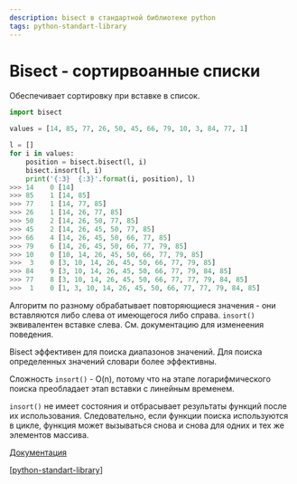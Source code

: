 ```yaml
---
description: bisect в стандартной библиотеке python
tags: python-standart-library
---
```

# Bisect - сортирвоанные списки

Обеспечивает сортировку при вставке в список.

```python
import bisect

values = [14, 85, 77, 26, 50, 45, 66, 79, 10, 3, 84, 77, 1]

l = []
for i in values:
    position = bisect.bisect(l, i)
    bisect.insort(l, i)
    print('{:3}  {:3}'.format(i, position), l)
>>> 14    0 [14]
>>> 85    1 [14, 85]
>>> 77    1 [14, 77, 85]
>>> 26    1 [14, 26, 77, 85]
>>> 50    2 [14, 26, 50, 77, 85]
>>> 45    2 [14, 26, 45, 50, 77, 85]
>>> 66    4 [14, 26, 45, 50, 66, 77, 85]
>>> 79    6 [14, 26, 45, 50, 66, 77, 79, 85]
>>> 10    0 [10, 14, 26, 45, 50, 66, 77, 79, 85]
>>>  3    0 [3, 10, 14, 26, 45, 50, 66, 77, 79, 85]
>>> 84    9 [3, 10, 14, 26, 45, 50, 66, 77, 79, 84, 85]
>>> 77    8 [3, 10, 14, 26, 45, 50, 66, 77, 77, 79, 84, 85]
>>>  1    0 [1, 3, 10, 14, 26, 45, 50, 66, 77, 77, 79, 84, 85]
```

Алгоритм по разному обрабатывает повторяющиеся значения - они вставляются либо слева от имеющегося либо справа. `insort()` эквивалентен вставке слева. См. документацию для изменеения поведения.

Bisect эффективен для поиска диапазонов значений. Для поиска определенных значений словари более эффективны.

Сложность `insort()` - O(n), потому что на этапе логарифмического поиска преобладает этап вставки с линейным временем.

`insort()` не имеет состояния и отбрасывает результаты функций после их использования. Следовательно, если функции поиска используются в цикле, функция может вызываться снова и снова для одних и тех же элементов массива.

[Документация](https://docs.python.org/3/library/bisect.html?highlight=bisect#module-bisect)

[[python-standart-library]]

[//begin]: # "Autogenerated link references for markdown compatibility"
[python-standart-library]: ../lists/python-standart-library "Стандартная библиотека python - список заметок"
[//end]: # "Autogenerated link references"